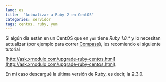 ```yaml
---
lang: es
title:  "Actualizar a Ruby 2 en CentOS"
categories: servidor
tags: centos, ruby, yum
---
```


Si algún día están en un CentOS que en `yum` tiene _Ruby 1.8.*_ y lo necesitan actualizar (por ejemplo para correr [Compass](http://compass-style.org/)), les recomiendo el siguiente tutorial

[http://ask.xmodulo.com/upgrade-ruby-centos.html](http://ask.xmodulo.com/upgrade-ruby-centos.html).

En mi caso descargué la última versión de Ruby, es decir, la 2.3.0.
